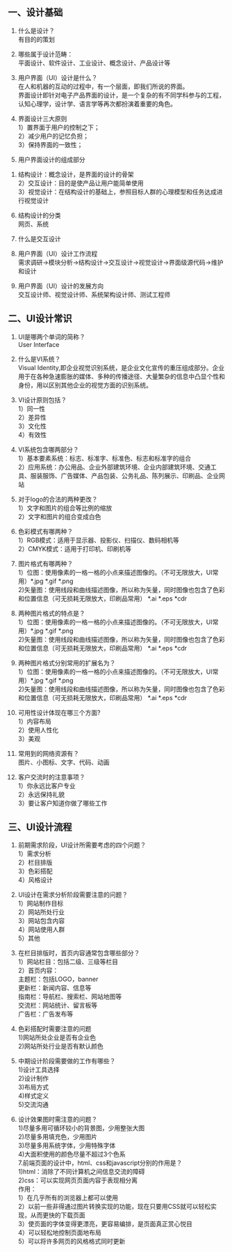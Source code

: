 ## 一、设计基础


1. 什么是设计？  
  有目的的策划

2. 哪些属于设计范畴：  
   平面设计、软件设计、工业设计、概念设计、产品设计等

3. 用户界面（UI）设计是什么？  
  在人和机器的互动的过程中，有一个层面，即我们所说的界面。  
  界面设计即针对电子产品界面的设计，是一个复杂的有不同学科参与的工程，认知心理学，设计学、语言学等再次都扮演着重要的角色。

4. 界面设计三大原则  
1）置界面于用户的控制之下；     
2）减少用户的记忆负担；  
3）保持界面的一致性；  

5. 用户界面设计的组成部分  
1) 结构设计：概念设计，是界面的设计的骨架  
2）交互设计：目的是使产品让用户能简单使用  
3）视觉设计：在结构设计的基础上，参照目标人群的心理模型和任务达成进行视觉设计  

6. 结构设计的分类  
网页、系统

7. 什么是交互设计  

8. 用户界面（UI）设计工作流程    
需求调研->模块分析->结构设计->交互设计->视觉设计->界面级源代码->维护和设计
9. 用户界面（UI）设计的发展方向    
交互设计师、视觉设计师、系统架构设计师、测试工程师


## 二、UI设计常识

1. UI是哪两个单词的简称？   
   User Interface  

2. 什么是VI系统？    
   Visual Identity,即企业视觉识别系统，是企业文化宣传的重压组成部分。企业用于在各种急速膨胀的媒体、多种的传播途径、大量繁杂的信息中凸显个性和身份，用以区别其他企业的视觉方面的识别系统。

3. VI设计原则包括？    
   1）同一性  
   2）差异性  
   3）文化性  
   4）有效性  

4. VI系统包含哪两部分？  
   1）基本要素系统：标志、标准字、标准色、标志和标准字的组合  
   2）应用系统：办公用品、企业外部建筑环境、企业内部建筑环境、交通工具、服装服饰、广告媒体、产品包装、公务礼品、陈列展示、印刷品、企业网站  
   
5. 对于logo的合法的两种更改？  
    1）文字和图片的组合等比例的缩放   
    2）文字和图片的组合变成白色  

6. 色彩模式有哪两种？  
   1）RGB模式：适用于显示器、投影仪、扫描仪、数码相机等     
   2）CMYK模式：适用于打印机、印刷机等       

7. 图片格式有哪两种？    
   1）位图：使用像素的一格一格的小点来描述图像的。（不可无限放大，UI常用）*.jpg  *.gif  *.png    
   2)矢量图：使用线段和曲线描述图像，所以称为矢量，同时图像也包含了色彩和位置信息（可无损耗无限放大，印刷品常用） *.ai  *.eps  *cdr   

8. 两种图片格式的特点是？  
   1）位图：使用像素的一格一格的小点来描述图像的。（不可无限放大，UI常用）*.jpg  *.gif  *.png    
   2)矢量图：使用线段和曲线描述图像，所以称为矢量，同时图像也包含了色彩和位置信息（可无损耗无限放大，印刷品常用） *.ai  *.eps  *cdr    

9. 两种图片格式分别常用的扩展名为？  
   1）位图：使用像素的一格一格的小点来描述图像的。（不可无限放大，UI常用）*.jpg  *.gif  *.png  
   2)矢量图：使用线段和曲线描述图像，所以称为矢量，同时图像也包含了色彩和位置信息（可无损耗无限放大，印刷品常用） *.ai  *.eps  *cdr   

10. 可用性设计体现在哪三个方面?  
   1）内容布局  
   2）使用人性化    
   3）美观  
11. 常用到的网络资源有？    
   图片、小图标、文字、代码、动画  
12. 客户交流时的注意事项？  
   1）你永远比客户专业  
   2）永远保持礼貌  
   3）要让客户知道你做了哪些工作  


##  三、UI设计流程

1. 前期需求阶段，UI设计所需要考虑的四个问题？  
   1）需求分析  
   2）栏目排版  
   3）色彩搭配  
   4）风格设计  

2. UI设计在需求分析阶段需要注意的问题？  
   1）网站制作目标  
   2）网站所处行业  
   3）网站包含内容  
   4）网站使用人群  
   5）其他  

3. 在栏目排版时，首页内容通常包含哪些部分？  
   1）网站栏目：包括二级、三级等栏目  
   2）首页内容：  
      主题栏：包括LOGO，banner  
      更新栏：新闻内容、信息等  
      指南栏：导航栏、搜索栏、网站地图等  
      交流栏：网站统计、留言板等  
      广告栏：广告发布等  

4. 色彩搭配时需要注意的问题  
   1)网站所处企业是否有企业色  
   2)网站所处行业是否有默认颜色  

5. 中期设计阶段需要做的工作有哪些？  
   1)设计工具选择  
   2)设计制作  
   3)布局方式  
   4)样式定义  
   5)交流沟通 

6. 设计效果图时需注意的问题？  
   1)尽量多用可循环较小的背景图，少用整张大图  
   2)尽量多用填充色，少用图片  
   3)尽量多用系统字体，少用特殊字体  
   4)大面积使用的颜色尽量不超过3个色系  
7.前端页面的设计中，html、css和javascript分别的作用是？    
   1)html：消除了不同计算机之间信息交流的障碍  
   2)css：可以实现网页页面内容于表现相分离  
   作用：  
 1）在几乎所有的浏览器上都可以使用<br>                               2）以前一些非得通过图片转换实现的功能，现在只要用CSS就可以轻松实现，从而更快的下载页面  
 3）使页面的字体变得更漂亮，更容易编排，是页面真正赏心悦目  
 4）可以轻松地控制页面地布局  
 5）可以将许多网页的风格格式同时更新  
